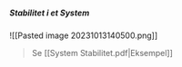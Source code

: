 ##### Stabilitet i et System
![[Pasted image 20231013140500.png]]
>Se [[System Stabilitet.pdf|Eksempel]]